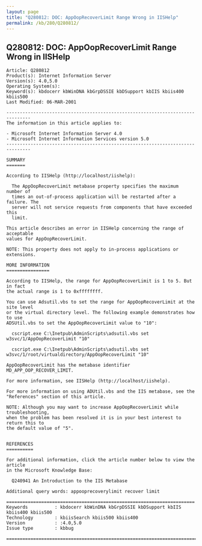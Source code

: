 ```yaml
---
layout: page
title: "Q280812: DOC: AppOopRecoverLimit Range Wrong in IISHelp"
permalink: /kb/280/Q280812/
---
```


## Q280812: DOC: AppOopRecoverLimit Range Wrong in IISHelp

	Article: Q280812
	Product(s): Internet Information Server
	Version(s): 4.0,5.0
	Operating System(s): 
	Keyword(s): kbdocerr kbWinDNA kbGrpDSSIE kbDSupport kbIIS kbiis400 kbiis500
	Last Modified: 06-MAR-2001
	
	-------------------------------------------------------------------------------
	The information in this article applies to:
	
	- Microsoft Internet Information Server 4.0 
	- Microsoft Internet Information Services version 5.0 
	-------------------------------------------------------------------------------
	
	SUMMARY
	=======
	
	According to IISHelp (http://localhost/iishelp):
	
	  The AppOopRecoverLimit metabase property specifies the maximum number of
	  times an out-of-process application will be restarted after a failure. The
	  server will not service requests from components that have exceeded this
	  limit.
	
	This article describes an error in IISHelp concerning the range of acceptable
	values for AppOopRecoverLimit.
	
	NOTE: This property does not apply to in-process applications or extensions.
	
	MORE INFORMATION
	================
	
	According to IISHelp, the range for AppOopRecoverLimit is 1 to 5. But in fact
	the actual range is 1 to 0xffffffff.
	
	You can use Adsutil.vbs to set the range for AppOopRecoverLimit at the site level
	or the virtual directory level. The following example demonstrates how to use
	ADSUtil.vbs to set the AppOopRecoverLimit value to "10":
	
	  cscript.exe C:\Inetpub\AdminScripts\adsutil.vbs set w3svc/1/AppOopRecoverLimit "10"
	
	  cscript.exe C:\Inetpub\AdminScripts\adsutil.vbs set w3svc/1/root/virtualdirectory/AppOopRecoverLimit "10"
	
	AppOopRecoverLimit has the metabase identifier MD_APP_OOP_RECOVER_LIMIT.
	
	For more information, see IISHelp (http://localhost/iishelp).
	
	For more information on using ADUtil.vbs and the IIS metabase, see the
	"References" section of this article.
	
	NOTE: Although you may want to increase AppOopRecoverLimit while troubleshooting,
	when the problem has been resolved it is in your best interest to return this to
	the default value of "5".
	
	
	REFERENCES
	==========
	
	For additional information, click the article number below to view the article
	in the Microsoft Knowledge Base:
	
	  Q240941 An Introduction to the IIS Metabase
	
	Additional query words: appooprecoverylimit recover limit
	
	======================================================================
	Keywords          : kbdocerr kbWinDNA kbGrpDSSIE kbDSupport kbIIS kbiis400 kbiis500 
	Technology        : kbiisSearch kbiis500 kbiis400
	Version           : :4.0,5.0
	Issue type        : kbbug
	
	=============================================================================
	
